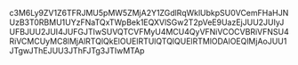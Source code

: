 c3M6Ly9ZV1Z6TFRJMU5pMW5ZMjA2Y1ZGdlRqWklUbkpSU0VCemFHaHJNUzB3T0RBMU1UYzFNaTQxTWpBek1EQXVlSGw2T2pVeE9UazEjJUU2JUIyJUFBJUU2JUI4JUFGJTIwSUVQTCVFMyU4MCU4QyVFNiVCOCVBRiVFNSU4RiVCMCUyMC8lMjAlRTQlQkElOUElRTUlQTQlQUElRTMlODAlOEQlMjAoJUU1JTgwJThEJUU3JThFJTg3JTIwMTAp
